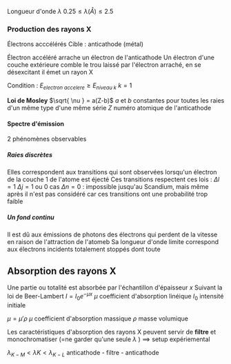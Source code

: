 Longueur d'onde $\lambda$
$0.25 \leq \lambda (Å) \leq 2.5$

### Production des rayons X

Électrons acccélérés 
Cible : anticathode (métal)

Électron accéléré arrache un électron de l'anticathode
Un électron d'une couche extérieure comble le trou laissé par l'électron arraché, en se désexcitant il émet un rayon X

Condition : $E_{electron\ accelere} \geq E_{niveau\ k}$
$k=1$

**Loi de Mosley**
$\sqrt{ \nu } = a(Z-b)$
$a$ et $b$ constantes pour toutes les raies d'un même type d'une même série
$Z$ numéro atomique de l'anticathode
#### Spectre d'émission
2 phénomènes observables
##### Raies discrètes
Elles correspondent aux transitions qui sont observées lorsqu'un électron de la couche 1 de l'atome est éjecté
Ces transitions respectent ces lois : 
$\Delta l=1$
$\Delta j=1$ ou $0$
cas $\Delta n=0$ : impossible jusqu'au Scandium, mais même après il n'est pas considéré car ces transitions ont une probabilité trop faible
##### Un fond continu
Il est dû aux émissions de photons des électrons qui perdent de la vitesse en raison de l'attraction de l'atomeb
Sa longueur d'onde limite correspond aux électrons incidents totalement stoppés dont toute
## Absorption des rayons X
Une partie ou totalité est absorbée par l'échantillon d'épaisseur $x$ 
Suivant la loi de Beer-Lambert
$I=I_{0}e^{ -\mu x }$
$\mu$ coefficient d'absorption linéique
$I_{0}$ intensité initiale

$\mu=\mu ' \rho$
$\mu$ coefficient d'absorption massique
$\rho$ masse volumique


Les caractéristiques d'absorption des rayons X peuvent servir de **filtre** et monochromatiser (=ne garder qu'une seule $\lambda$ ) $\implies$ setup expériemental


$\lambda_{K-M}<\lambda K<\lambda_{K-L}$
anticathode - filtre - anticathode

